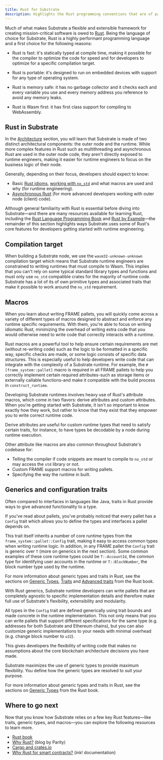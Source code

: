 ```yaml
---
title: Rust for Substrate
description: Highlights the Rust programming conventions that are of particular importance when developing a Substrate blockchain.
--- 
```


Much of what makes Substrate a flexible and extensible framework for creating mission-critical software is owed to [Rust](https://www.rust-lang.org/). 
Being the language of choice for Substrate, Rust is a highly performant programming language and a first choice for the following reasons:

- Rust is fast: it's statically typed at compile time, making it possible for the compiler to optimize the code for speed and for developers to optimize for a specific compilation target.

- Rust is portable: it's designed to run on embedded devices with support for any type of operating system.

- Rust is memory safe: it has no garbage collector and it checks each and every variable you use and every memory address you reference to avoid any memory leaks.

- Rust is Wasm first: it has first class support for compiling to WebAssembly.

## Rust in Substrate

In the [Architecture]() section, you will learn that Substrate is made of two distinct architectural components: the outer node and the runtime.
While more complex features in Rust such as multithreading and asynchronous Rust are used in the outer node code, they aren't directly exposed to runtime engineers, making it easier for runtime engineers to focus on the business logic of their node.

Generally, depending on their focus, developers should expect to know:

* Basic [Rust idioms](https://rust-unofficial.github.io/patterns/idioms/index.html), [working with `no_std`](https://docs.rust-embedded.org/book/intro/no-std.html) and what macros are used and why (for runtime engineering).
* [Asynchronous Rust](https://rust-lang.github.io/async-book/01_getting_started/01_chapter.html) (for more advanced developers working with outer node (client) code).

Although general familiarity with Rust is essential before diving into Substrate—and there are many resources available for learning Rust, including the [Rust Language Programming Book](https://doc.rust-lang.org/book/) and [Rust by Example](https://doc.rust-lang.org/rust-by-example/)—the remainder of this section highlights ways Substrate uses some of Rust's core features for developers getting started with runtime engineering.

## Compilation target

When building a Substrate node, we use the `wasm32-unknown-unknown` compilation target which means that Substrate runtime engineers are constrained to writing runtimes that must compile to Wasm. 
This implies that you can't rely on some typical standard library types and functions and must only use `no_std` compatible crates for the majority of runtime code. 
Substrate has a lot of its of own primitive types and associated traits that make it possible to work around the `no_std` requirement. 

## Macros 

When you learn about writing FRAME pallets, you will quickly come across a variety of different types of macros designed to abstract and enforce any runtime specific requirements.
With them, you're able to focus on writing idiomatic Rust, minimizing the overhead of writing extra code that you would otherwise need to write code that correctly interacts with a runtime.

Rust macros are a powerful tool to help ensure certain requirements are met (without re-writing code) such as the logic to be formatted in a specific way, specific checks are made, or some logic consists of specific data structures.
This is especially useful to help developers write code that can integrate with the complexity of a Substrate runtime.
For example, the `#[frame_system::pallet]` macro is required in all FRAME pallets to help you correctly implement certain required attributes-such as storage items or externally callable functions-and make it compatible with the build process in `construct_runtime`.

Developing Substrate runtimes involves heavy use of Rust's attribute macros, which come in two flavors: derive attributes and custom attributes.
When you're getting started with Substrate, it isn't so important to know exactly how they work, but rather to know that they exist that they empower you to write correct runtime code.

Derive attributes are useful for custom runtime types that need to satisfy certain traits, for instance, to have types be decodable by a node during runtime execution.

Other attribute like macros are also common throughout Substrate's codebase for:

* Telling the compiler if code snippets are meant to compile to `no_std` or may access the `std` library or not.
* Custom FRAME support macros for writing pallets.
* Specifying the way the runtime in built.

## Generics and configuration traits

Often compared to interfaces in languages like Java, traits in Rust provide ways to give advanced functionality to a type.

If you've read about pallets, you've probably noticed that every pallet has a `Config` trait which allows you to define the types and interfaces a pallet depends on. 

This trait itself inherits a number of core runtime types from the `frame_system::pallet::Config` trait, making it easy to access common types when writing runtime logic.
In addition, in any FRAME pallet the `Config` trait is generic over `T` (more on generics in the next section).
Some common examples of these core runtime types could be `T::AccountId`, the common type for identifying user accounts in the runtime or `T::BlockNumber`, the block number type used by the runtime.

For more information about generic types and traits in Rust, see the sections on [Generic Types](https://doc.rust-lang.org/book/ch10-01-syntax.html), [Traits](https://doc.rust-lang.org/book/ch10-02-traits.html) and [Advanced traits](https://doc.rust-lang.org/book/ch19-03-advanced-traits.html) from the Rust book.

With Rust generics, Substrate runtime developers can write pallets that are completely agnostic to specific implementation details and therefore make full use of Substrate's flexibility, extensibility and modularity. 

All types in the `Config` trait are defined generically using trait bounds and made concrete in the runtime implementation. 
This not only means that you can write pallets that support different specifications for the same type (e.g. addresses for both Substrate and Ethereum chains), but you can also customize generic implementations to your needs with minimal overhead (e.g. change block number to `u32`).

This gives developers the flexibility of writing code that makes no assumptions about the core blockchain architecture decisions you have made.

Substrate maximizes the use of generic types to provide maximum flexibility.
You define how the generic types are resolved to suit your purpose.

For more information about generic types and traits in Rust, see the sections on [Generic Types](https://doc.rust-lang.org/book/ch10-01-syntax.html) from the Rust book.

## Where to go next

Now that you know how Substrate relies on a few key Rust features—like traits, generic types, and macros—you can explore the following resources to learn more.

* [Rust book](https://doc.rust-lang.org/book/)
* [Why Rust?](https://www.parity.io/blog/why-rust) (blog by Parity)
* [Cargo and crates.io](https://doc.rust-lang.org/book/ch14-00-more-about-cargo.html)
* [Why Rust for smart contracts?](https://paritytech.github.io/ink-docs/why-rust-for-smart-contracts) (ink! documentation)












